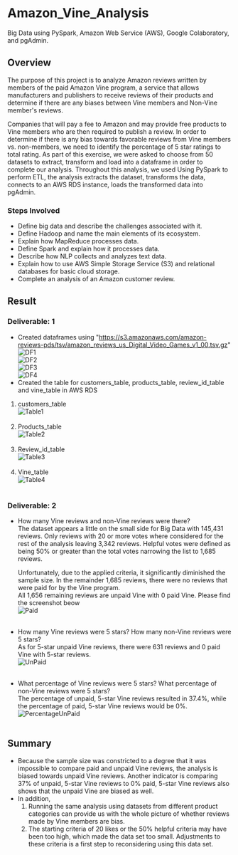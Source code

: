 # Amazon_Vine_Analysis
Big Data using PySpark, Amazon Web Service (AWS), Google Colaboratory, and pgAdmin.

## Overview
The purpose of this project is to analyze Amazon reviews written by members of the paid Amazon Vine program, a service that allows manufacturers and publishers to receive reviews of their products and determine if there are any biases between Vine members and Non-Vine member's reviews.

Companies that will pay a fee to Amazon and may provide free products to Vine members who are then required to publish a review. In order to determine if there is any bias towards favorable reviews from Vine members vs. non-members, we need to identify the percentage of 5 star ratings to total rating. As part of this exercise, we were asked to choose from 50 datasets to extract, transform and load into a dataframe in order to complete our analysis. Throughout this analysis, we used Using PySpark to perform ETL, the analysis extracts the dataset, transforms the data, connects to an AWS RDS instance, loads the transformed data into pgAdmin.

### Steps Involved
- Define big data and describe the challenges associated with it.
- Define Hadoop and name the main elements of its ecosystem.
- Explain how MapReduce processes data.
- Define Spark and explain how it processes data.
- Describe how NLP collects and analyzes text data.
- Explain how to use AWS Simple Storage Service (S3) and relational databases for basic cloud storage.
- Complete an analysis of an Amazon customer review.

## Result
### Deliverable: 1
- Created dataframes using "https://s3.amazonaws.com/amazon-reviews-pds/tsv/amazon_reviews_us_Digital_Video_Games_v1_00.tsv.gz" <br>
 ![DF1](https://github.com/ashwinihegde28/Amazon_Vine_Analysis/blob/main/Resources/images/CustomerTableDf.PNG)<br>
 ![DF2](https://github.com/ashwinihegde28/Amazon_Vine_Analysis/blob/main/Resources/images/ProductDf.PNG)<br>
 ![DF3](https://github.com/ashwinihegde28/Amazon_Vine_Analysis/blob/main/Resources/images/ReviewDf.PNG)<br>
 ![DF4](https://github.com/ashwinihegde28/Amazon_Vine_Analysis/blob/main/Resources/images/Vine.PNG)<br>
- Created the table for customers_table, products_table, review_id_table and vine_table in AWS RDS <br>
 1. customers_table<br>
 ![Table1](https://github.com/ashwinihegde28/Amazon_Vine_Analysis/blob/main/Resources/images/TableCustomer.PNG)<br><br>
 2. Products_table <br>
 ![Table2](https://github.com/ashwinihegde28/Amazon_Vine_Analysis/blob/main/Resources/images/TableProduct.PNG)<br><br>
 3. Review_id_table<br>
 ![Table3](https://github.com/ashwinihegde28/Amazon_Vine_Analysis/blob/main/Resources/images/TableReview.PNG)<br><br>
 4. Vine_table <br>
 ![Table4](https://github.com/ashwinihegde28/Amazon_Vine_Analysis/blob/main/Resources/images/TableVine.PNG)<br><br>
 
### Deliverable: 2
- How many Vine reviews and non-Vine reviews were there? <br>
  The dataset appears a little on the small side for Big Data with 145,431 reviews. Only reviews with 20 or more votes where considered for the rest of the analysis leaving 3,342 reviews. Helpful votes were defined as being 50% or greater than the total votes narrowing the list to 1,685 reviews.

  Unfortunately, due to the applied criteria, it significantly diminished the sample size. In the remainder 1,685 reviews, there were no reviews that were paid for by the Vine program. <br>
All 1,656 remaining reviews are unpaid Vine with 0 paid Vine. Please find the screenshot beow <br>
  ![Paid](https://github.com/ashwinihegde28/Amazon_Vine_Analysis/blob/main/Resources/images/Paid.PNG)<br><br>
- How many Vine reviews were 5 stars? How many non-Vine reviews were 5 stars? <br>
   As for 5-star unpaid Vine reviews, there were 631 reviews and 0 paid Vine with 5-star reviews.<br>
  ![UnPaid](https://github.com/ashwinihegde28/Amazon_Vine_Analysis/blob/main/Resources/images/UnPaid.PNG)<br><br>

- What percentage of Vine reviews were 5 stars? What percentage of non-Vine reviews were 5 stars? <br>
  The percentage of unpaid, 5-star Vine reviews resulted in 37.4%, while the percentage of paid, 5-star Vine reviews would be 0%.<br>
  ![PercentageUnPaid](https://github.com/ashwinihegde28/Amazon_Vine_Analysis/blob/main/Resources/images/PercentageUnPaid.PNG)<br><br> 
  
## Summary
  - Because the sample size was constricted to a degree that it was impossible to compare paid and unpaid Vine reviews, the analysis is biased towards unpaid Vine     reviews. Another indicator is comparing 37% of unpaid, 5-star Vine reviews to 0% paid, 5-star Vine reviews also shows that the unpaid Vine are biased as well.
  - In addition, 
    1. Running the same analysis using datasets from different product categories can provide us with the whole picture of whether reviews made by Vine members are bias.
    2. The starting criteria of 20 likes or the 50% helpful criteria may have been too high, which made the data set too small. Adjustments to these criteria is a first step to reconsidering using this data set.



 
